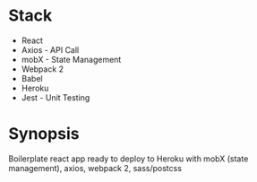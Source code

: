 # Stack

* React
* Axios - API Call
* mobX - State Management
* Webpack 2
* Babel
* Heroku
* Jest - Unit Testing

# Synopsis

Boilerplate react app ready to deploy to Heroku with mobX (state management), axios, webpack 2, sass/postcss